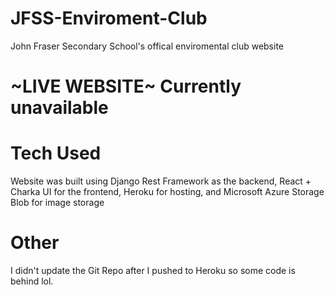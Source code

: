 # JFSS-Enviroment-Club
John Fraser Secondary School's offical enviromental club website

# ~LIVE WEBSITE~ Currently unavailable

# Tech Used
Website was built using Django Rest Framework as the backend, React + Charka UI for the frontend, Heroku for hosting, and Microsoft Azure Storage Blob for image storage

# Other
I didn't update the Git Repo after I pushed to Heroku so some code is behind lol. 
